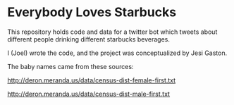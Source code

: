 Everybody Loves Starbucks
======

This repository holds code and data for a twitter bot which tweets about different people drinking different starbucks beverages.

I (Joel) wrote the code, and the project was conceptualized by Jesi Gaston.

The baby names came from these sources:

http://deron.meranda.us/data/census-dist-female-first.txt

http://deron.meranda.us/data/census-dist-male-first.txt
